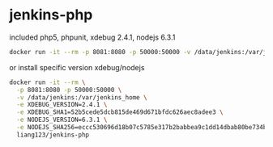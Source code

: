 # jenkins-php

included php5, phpunit, xdebug 2.4.1, nodejs 6.3.1

```bash
docker run -it --rm -p 8081:8080 -p 50000:50000 -v /data/jenkins:/var/jenkins_home liang123/jenkins-php
```

or install specific version xdebug/nodejs

```bash
docker run -it --rm \
  -p 8081:8080 -p 50000:50000 \
  -v /data/jenkins:/var/jenkins_home \
  -e XDEBUG_VERSION=2.4.1 \
  -e XDEBUG_SHA1=52b5cede5dcb815de469d671bfdc626aec8adee3 \
  -e NODEJS_VERSION=6.3.1 \
  -e NODEJS_SHA256=eccc530696d18b07c5785e317b2babbea9c1dd14dbab80be734b820fc241ddea \
  liang123/jenkins-php
```
